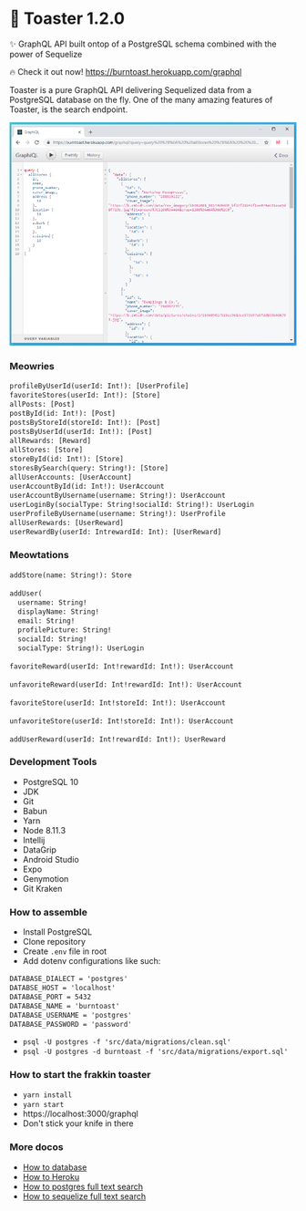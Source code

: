 # 🍞 Toaster 1.2.0

✨ GraphQL API built ontop of a PostgreSQL schema combined with the power of Sequelize

🔥 Check it out now! https://burntoast.herokuapp.com/graphql

Toaster is a pure GraphQL API delivering Sequelized data from a PostgreSQL database on the fly. One of the many amazing features of Toaster, is the search endpoint.

<div align="center">
  <img src="https://github.com/psyanite/toaster/blob/master/docs/images/allstores-query.png" width="600px"/>  
</div>


### Meowries

```
profileByUserId(userId: Int!): [UserProfile]
favoriteStores(userId: Int!): [Store]
allPosts: [Post]
postById(id: Int!): [Post]
postsByStoreId(storeId: Int!): [Post]
postsByUserId(userId: Int!): [Post]
allRewards: [Reward]
allStores: [Store]
storeById(id: Int!): [Store]
storesBySearch(query: String!): [Store]
allUserAccounts: [UserAccount]
userAccountById(id: Int!): UserAccount
userAccountByUsername(username: String!): UserAccount
userLoginBy(socialType: String!socialId: String!): UserLogin
userProfileByUsername(username: String!): UserProfile
allUserRewards: [UserReward]
userRewardBy(userId: IntrewardId: Int): [UserReward]
```

### Meowtations

```
addStore(name: String!): Store

addUser(
  username: String!
  displayName: String!
  email: String!
  profilePicture: String!
  socialId: String!
  socialType: String!): UserLogin

favoriteReward(userId: Int!rewardId: Int!): UserAccount

unfavoriteReward(userId: Int!rewardId: Int!): UserAccount

favoriteStore(userId: Int!storeId: Int!): UserAccount

unfavoriteStore(userId: Int!storeId: Int!): UserAccount

addUserReward(userId: Int!rewardId: Int!): UserReward
```

### Development Tools

* PostgreSQL 10
* JDK
* Git
* Babun
* Yarn
* Node 8.11.3
* Intellij
* DataGrip
* Android Studio
* Expo
* Genymotion
* Git Kraken

### How to assemble

* Install PostgreSQL
* Clone repository
* Create `.env` file in root
* Add dotenv configurations like such:

```
DATABASE_DIALECT = 'postgres'
DATABSE_HOST = 'localhost'
DATABASE_PORT = 5432
DATABASE_NAME = 'burntoast'
DATABASE_USERNAME = 'postgres'
DATABASE_PASSWORD = 'password'
```

* `psql -U postgres -f 'src/data/migrations/clean.sql'`
* `psql -U postgres -d burntoast -f 'src/data/migrations/export.sql'`

### How to start the frakkin toaster

* `yarn install`
* `yarn start`
* https://localhost:3000/graphql
* Don't stick your knife in there

### More docos

* [How to database](./docs/how-to-database.md)
* [How to Heroku](./docs/how-to-heroku.md)
* [How to postgres full text search](http://rachbelaid.com/postgres-full-text-search-is-good-enough/)
* [How to sequelize full text search](https://medium.com/riipen-engineering/full-text-search-with-sequelize-and-postgresql-3572cb3093e7)
